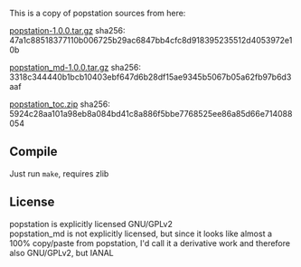 This is a copy of popstation sources from here:

[popstation-1.0.0.tar.gz](https://storage.googleapis.com/google-code-archive-downloads/v2/code.google.com/leandroufcgprojects/popstation-1.0.0.tar.gz)
sha256: 47a1c88518377110b006725b29ac6847bb4cfc8d918395235512d4053972e10b

[popstation_md-1.0.0.tar.gz](https://storage.googleapis.com/google-code-archive-downloads/v2/code.google.com/leandroufcgprojects/popstation_md-1.0.0.tar.gz)
sha256: 3318c344440b1bcb10403ebf647d6b28df15ae9345b5067b05a62fb97b6d3aaf

[popstation_toc.zip](http://psp.brewology.com/downloads/download.php?id=5992)
sha256: 5924c28aa101a98eb8a084bd41c8a886f5bbe7768525ee86a85d66e714088054

Compile
-------
Just run `make`, requires zlib

License
-------
popstation is explicitly licensed GNU/GPLv2  
popstation_md is not explicitly licensed, but since it looks like almost a 100% copy/paste from popstation,
I'd call it a derivative work and therefore also GNU/GPLv2, but IANAL
